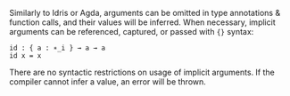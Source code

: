 Similarly to Idris or Agda, arguments can be omitted in type annotations & function calls, and their values will be inferred. When necessary, implicit arguments can be referenced, captured, or passed with `{}` syntax:

```
id : { a : ∗_i } → a → a
id x = x
```

There are no syntactic restrictions on usage of implicit arguments. If the compiler cannot infer a value, an error will be thrown.
